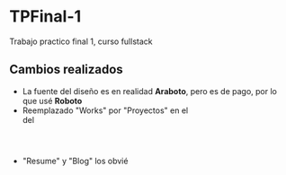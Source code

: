 # TPFinal-1
 Trabajo practico final 1, curso fullstack


## Cambios realizados
- La fuente del diseño es en realidad **Araboto**, pero es de pago, por lo que usé __Roboto__
- Reemplazado "Works" por "Proyectos" en el <nav> del <header>
- "Resume" y "Blog" los obvié